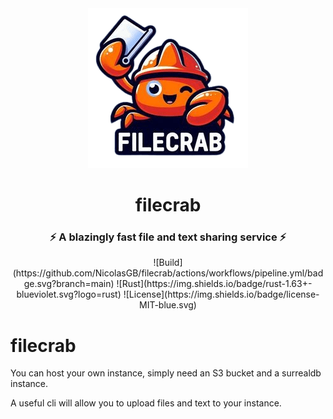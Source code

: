 <div align="center">
  <img src="logo.png" alt="logo" />
  <h1>filecrab</h1>
  <h3>⚡ A blazingly fast file and text sharing service ⚡</h3>
  ![Build](https://github.com/NicolasGB/filecrab/actions/workflows/pipeline.yml/badge.svg?branch=main)
  ![Rust](https://img.shields.io/badge/rust-1.63+-blueviolet.svg?logo=rust)
  ![License](https://img.shields.io/badge/license-MIT-blue.svg)
</div>

# filecrab

You can host your own instance, simply need an S3 bucket and a surrealdb instance.

A useful cli will allow you to upload files and text to your instance.
